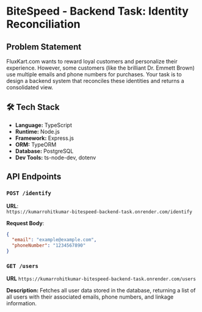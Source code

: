 # BiteSpeed - Backend Task: Identity Reconciliation

## Problem Statement

FluxKart.com wants to reward loyal customers and personalize their experience. However, some customers (like the brilliant Dr. Emmett Brown) use multiple emails and phone numbers for purchases. Your task is to design a backend system that reconciles these identities and returns a consolidated view.

## 🛠️ Tech Stack

- **Language:** TypeScript
- **Runtime:** Node.js
- **Framework:** Express.js
- **ORM:** TypeORM
- **Database:** PostgreSQL
- **Dev Tools:** ts-node-dev, dotenv

## API Endpoints

### `POST /identify`

**URL**:  
`https://kumarrohitkumar-bitespeed-backend-task.onrender.com/identify`

**Request Body**:
```json
{
  "email": "example@example.com",
  "phoneNumber": "1234567890"
}
```
### `GET /users`
**URL**
`https://kumarrohitkumar-bitespeed-backend-task.onrender.com/users`

**Description:**
Fetches all user data stored in the database, returning a list of all users with their associated emails, phone numbers, and linkage information.
